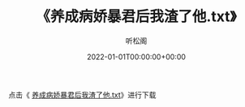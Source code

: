 ﻿---
title:  《养成病娇暴君后我渣了他.txt》
date:   2022-01-01T00:00:00+00:00
author: 听松阁
layout: post
permalink: /养成病娇暴君后我渣了他/
categories: 小说
tags: [小说]
---

点击《 [养成病娇暴君后我渣了他.txt](http://img.660000.xyz/bookstukust/book/bntxt/10/养成病娇暴君后我渣了他.txt)》进行下载
